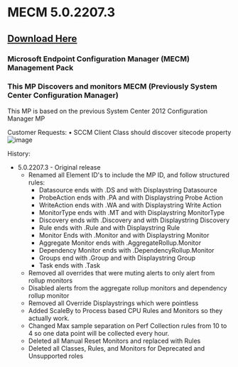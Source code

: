 # MECM 5.0.2207.3

## [Download Here][Download]

[Download]: https://github.com/thekevinholman/MECM/archive/refs/heads/main.zip

### Microsoft Endpoint Configuration Manager (MECM) Management Pack  
### This MP Discovers and monitors MECM (Previously System Center Configuration Manager)

This MP is based on the previous System Center 2012 Configuration Manager MP



Customer Requests:
	• SCCM Client Class should discover sitecode property
![image](https://user-images.githubusercontent.com/64694060/205364722-6153454b-15d4-4210-b1c5-27c4e9b9a478.png)


History:
* 5.0.2207.3 - Original release
  * Renamed all Element ID's to include the MP ID, and follow structured rules:
    * Datasource ends with .DS and with Displaystring Datasource
    * ProbeAction ends with .PA and with Displaystring Probe Action
    * WriteAction ends with .WA and with Displaystring Write Action
    * MonitorType ends with .MT and with Displaystring MonitorType
    * Discovery ends with .Discovery and with Displaystring Discovery
    * Rule ends with .Rule and with Displaystring Rule
    * Monitor Ends with .Monitor and with Displaystring Monitor
    * Aggregate Monitor ends with .AggregateRollup.Monitor
    * Dependency Monitor ends with .DependencyRollup.Monitor
    * Groups end with .Group and with Displaystring Group
    * Task ends with .Task
  * Removed all overrides that were muting alerts to only alert from rollup monitors
  * Disabled alerts from the aggregate rollup monitors and dependency rollup monitor
  * Removed all Override Displaystrings which were pointless
  * Added ScaleBy to Process based CPU Rules and Monitors so they actually work.
  * Changed Max sample separation on Perf Collection rules from 10 to 4 so one data point will be collected every hour.
  * Deleted all Manual Reset Monitors and replaced with Rules
  * Deleted all Classes, Rules, and Monitors for Deprecated and Unsupported roles
